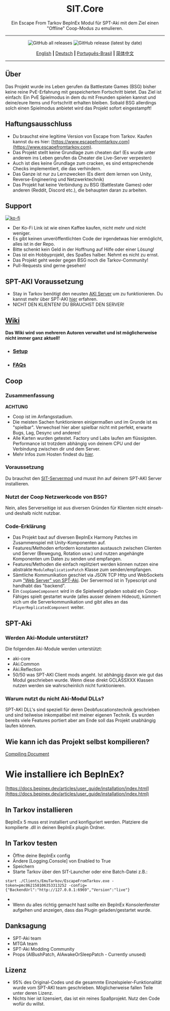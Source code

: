 
<div align=center style="text-align: center">
<h1 style="text-align: center"> SIT.Core </h1>
Ein Escape From Tarkov BepInEx Modul für SPT-Aki mit dem Ziel einen "Offline" Coop-Modus zu emulieren.
</div>

---

<div align=center>

![GitHub all releases](https://img.shields.io/github/downloads/paulov-t/SIT.Core/total) ![GitHub release (latest by date)](https://img.shields.io/github/downloads/paulov-t/SIT.Core/latest/total)

[English](README.md) **|** [Deutsch](README_DE.md) **|** [Português-Brasil](README_PO.md) **|** [简体中文](README_CN.md)

</div>

---

## Über

Das Projekt wurde ins Leben gerufen da Battlestate Games (BSG) bisher keine reine PvE-Erfahrung mit gespeichertem Fortschritt bietet. Das Ziel ist einfach: Ein PvE Spielmodus in dem du mit Freunden spielen kannst und deine/eure Items und Fortschritt erhalten bleiben.
Sobald BSG allerdings solch einen Spielmodus anbietet wird das Projekt sofort eingestampft!

## Haftungsausschluss

* Du brauchst eine legitime Version von Escape from Tarkov. Kaufen kannst du es hier: [https://www.escapefromtarkov.com](https://www.escapefromtarkov.com). 
* Das Projekt stellt keine Grundlage zum cheaten dar! (Es wurde unter anderem ins Leben gerufen da Cheater die Live-Server verpesten)
* Auch ist dies keine Grundlage zum cracken, es sind entsprechende Checks implementiert, die das verhindern.
* Das Ganze ist nur zu Lernzwecken (Es dient dem lernen von Unity, Reverse-Engineering und Netzwerktechnik)
* Das Projekt hat keine Verbindung zu BSG (Battlestate Games) oder anderen (Reddit, Discord etc.), die behaupten daran zu arbeiten.

## Support

[![ko-fi](https://ko-fi.com/img/githubbutton_sm.svg)](https://ko-fi.com/N4N2IQ7YJ)
* Der Ko-Fi Link ist wie einen Kaffee kaufen, nicht mehr und nicht weniger.
* Es gibt keinen unveröffentlichten Code der irgendetwas hier ermöglicht, alles ist in der Repo.
* Bitte schenkt kein Geld in der Hoffnung auf Hilfe oder einer Lösung!
* Das ist ein Hobbyprojekt, des Spaßes halber. Nehmt es nicht zu ernst.
* Das Projekt geht weder gegen BSG noch die Tarkov-Community!
* Pull-Requests sind gerne gesehen!

## SPT-AKI Voraussetzung
* Stay in Tarkov benötigt den neusten [AKI Server](https://dev.sp-tarkov.com/SPT-AKI/Server) um zu funktionieren. Du kannst mehr über SPT-AKI [hier](https://www.sp-tarkov.com/) erfahren.
* NICHT DEN KLIENTEN! DU BRAUCHST DEN SERVER!

## [Wiki](https://github.com/paulov-t/SIT.Core/wiki)
**Das Wiki wird von mehreren Autoren verwaltet und ist möglicherweise nicht immer ganz aktuell!**
  - ### [Setup](https://github.com/paulov-t/SIT.Core/wiki/Home-Deutsch)
  - ### [FAQs](https://github.com/paulov-t/SIT.Core/wiki/FAQs-Deutsch)

## Coop

### Zusammenfassung
**ACHTUNG**
* Coop ist im Anfangsstadium. 
* Die meisten Sachen funktionieren einigermaßen und im Grunde ist es "spielbar". Verwechsel hier aber spielbar nicht mit perfekt, erwarte Bugs, Lag, Desync und anderes!
* Alle Karten wurden getestet. Factory und Labs laufen am flüssigsten. Performance ist trotzdem abhängig von deinem CPU und der Verbindung zwischen dir und dem Server.
* Mehr Infos zum Hosten findest du [hier](https://github.com/paulov-t/SIT.Core/wiki/Home-Deutsch).

### Voraussetzung
Du brauchst den [SIT-Servermod](https://github.com/paulov-t/SIT.Aki-Server-Mod) und musst ihn auf deinem SPT-AKI Server installieren.

### Nutzt der Coop Netzwerkcode von BSG?
Nein, alles Serverseitige ist aus diversen Gründen für Klienten nicht einseh- und deshalb nicht nutzbar.

### Code-Erklärung
- Das Projekt baut auf diversen BepInEx Harmony Patches im Zusammenspiel mit Unity-Komponenten auf.
- Features/Methoden erfordern konstanten austausch zwischen Clienten und Server (Bewegung, Rotation usw.) und nutzen angehängte Komponenten um Daten zu senden und empfangen.
- Features/Methoden die einfach replitziert werden können nutzen eine abstrakte `ModuleReplicationPatch` Klasse zum senden/empfangen.
- Sämtliche Kommunikation geschiet via JSON TCP Http und WebSockets zum ["Web Server" von SPT-Aki](https://dev.sp-tarkov.com/SPT-AKI/Server). Der Servermod ist in Typescript und handhabt das "backend".
- Ein `CoopGameComponent` wird in die Spielweld geladen sobald ein Coop-Fähiges spielt gestartet wurde (alles ausser deinem Hideout), kümmert sich um die Serverkommunikation und gibt alles an das `PlayerReplicatedComponent` weiter.

## SPT-Aki

### Werden Aki-Module unterstützt?
Die folgenden Aki-Module werden unterstützt:
- aki-core
- Aki.Common
- Aki.Reflection
- 50/50 was SPT-AKI Client mods angeht. Ist abhängig davon wie gut das Modul geschrieben wurde. Wenn diese direkt GCLASSXXX Klassen nutzen werden sie wahrscheinlich nicht funktionieren.

### Warum nutzt du nicht Aki-Modul DLLs?
SPT-AKI DLL's sind speziell für deren Deobfuscationstechnik geschrieben und sind teilweise inkompatibel mit meiner eigenen Technik.
Es wurden bereits viele Features portiert aber am Ende soll das Projekt unabhängig laufen können.

## Wie kann ich das Projekt selbst kompilieren? 
[Compiling Document](COMPILE.md)

# Wie installiere ich BepInEx?
[https://docs.bepinex.dev/articles/user_guide/installation/index.html](https://docs.bepinex.dev/articles/user_guide/installation/index.html)

## In Tarkov installieren
BepInEx 5 muss erst installiert und konfiguriert werden.
Platziere die kompilierte .dll in deinen BepInEx plugin Ordner.

## In Tarkov testen
- Öffne deine BepInEx config
- Ändere [Logging.Console] von Enabled to True
- Speichern
- Starte Tarkov über den SIT-Launcher oder eine Batch-Datei z.B.:
```
start ./Clients/EmuTarkov/EscapeFromTarkov.exe -token=pmc062158106353313252 -config={"BackendUrl":"http://127.0.0.1:6969","Version":"live"}
```
- 
- Wenn du alles richtig gemacht hast sollte ein BepInEx Konsolenfenster aufgehen und anzeigen, dass das Plugin geladen/gestartet wurde.


## Danksagung
- SPT-Aki team
- MTGA team
- SPT-Aki Modding Community
- Props (AIBushPatch, AIAwakeOrSleepPatch - Currently unused)

## Lizenz

- 95% des Original-Codes und die gesammte Einzelspieler-Funktionalität wurde vom SPT-AKI team geschrieben. Möglicherweise fallen Teile unter deren Lizenz.
- Nichts hier ist lizensiert, das ist ein reines Spaßprojekt. Nutz den Code wofür du willst.
